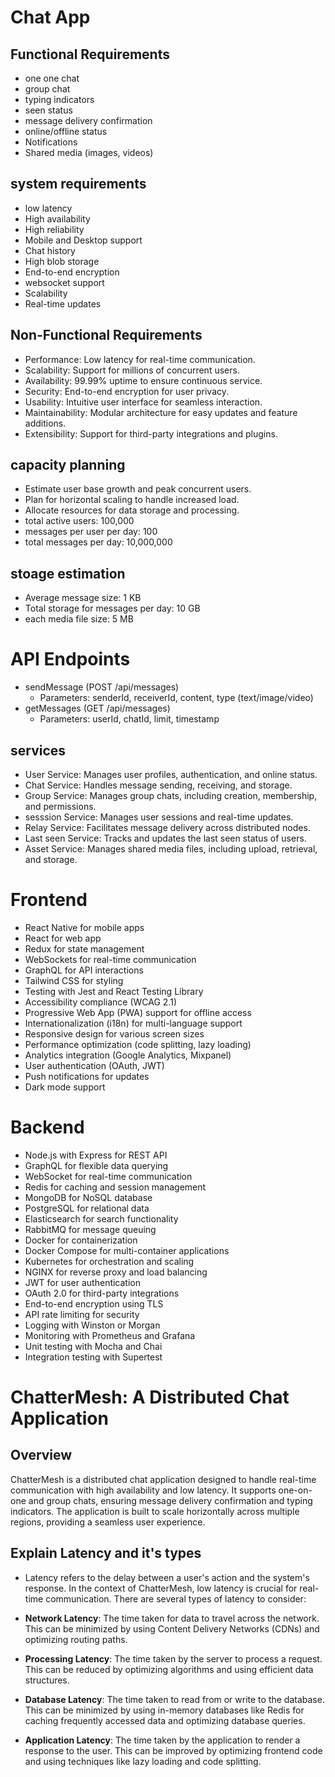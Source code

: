 # Chat App

## Functional Requirements
- one one chat
- group chat
- typing indicators
- seen status
- message delivery confirmation
- online/offline status
- Notifications
- Shared media (images, videos)



## system requirements
- low latency
- High availability
- High reliability
- Mobile and Desktop support
- Chat history
- High blob storage
- End-to-end encryption
- websocket support
- Scalability
- Real-time updates

## Non-Functional Requirements
- Performance: Low latency for real-time communication.
- Scalability: Support for millions of concurrent users.
- Availability: 99.99% uptime to ensure continuous service.
- Security: End-to-end encryption for user privacy.
- Usability: Intuitive user interface for seamless interaction. 
- Maintainability: Modular architecture for easy updates and feature additions.
- Extensibility: Support for third-party integrations and plugins.

## capacity planning
- Estimate user base growth and peak concurrent users.
- Plan for horizontal scaling to handle increased load.
- Allocate resources for data storage and processing.
- total active users: 100,000
- messages per user per day: 100
- total messages per day: 10,000,000


## stoage estimation
- Average message size: 1 KB
- Total storage for messages per day: 10 GB
- each media file size: 5 MB


# API Endpoints
- sendMessage (POST /api/messages)
    - Parameters: senderId, receiverId, content, type (text/image/video)
- getMessages (GET /api/messages)
    - Parameters: userId, chatId, limit, timestamp
  
## services
- User Service: Manages user profiles, authentication, and online status.
- Chat Service: Handles message sending, receiving, and storage.
- Group Service: Manages group chats, including creation, membership, and permissions.
- sesssion Service: Manages user sessions and real-time updates.
- Relay Service: Facilitates message delivery across distributed nodes.
- Last seen Service: Tracks and updates the last seen status of users.
- Asset Service: Manages shared media files, including upload, retrieval, and storage.


# Frontend
- React Native for mobile apps
- React for web app
- Redux for state management
- WebSockets for real-time communication
- GraphQL for API interactions
- Tailwind CSS for styling
- Testing with Jest and React Testing Library
- Accessibility compliance (WCAG 2.1)
- Progressive Web App (PWA) support for offline access
- Internationalization (i18n) for multi-language support
- Responsive design for various screen sizes
- Performance optimization (code splitting, lazy loading)
- Analytics integration (Google Analytics, Mixpanel)
- User authentication (OAuth, JWT)
- Push notifications for updates
- Dark mode support
  
# Backend
- Node.js with Express for REST API 
- GraphQL for flexible data querying
- WebSocket for real-time communication
- Redis for caching and session management
- MongoDB for NoSQL database
- PostgreSQL for relational data
- Elasticsearch for search functionality
- RabbitMQ for message queuing
- Docker for containerization
- Docker Compose for multi-container applications
- Kubernetes for orchestration and scaling
- NGINX for reverse proxy and load balancing
- JWT for user authentication
- OAuth 2.0 for third-party integrations
- End-to-end encryption using TLS
- API rate limiting for security
- Logging with Winston or Morgan
- Monitoring with Prometheus and Grafana
- Unit testing with Mocha and Chai
- Integration testing with Supertest

# ChatterMesh: A Distributed Chat Application
## Overview
ChatterMesh is a distributed chat application designed to handle real-time communication with high availability and low latency. It supports one-on-one and group chats, ensuring message delivery confirmation and typing indicators. The application is built to scale horizontally across multiple regions, providing a seamless user experience.

## Explain Latency and it's types
- Latency refers to the delay between a user's action and the system's response. In the context of ChatterMesh, low latency is crucial for real-time communication. There are several types of latency to consider:
  
- **Network Latency**: The time taken for data to travel across the network. This can be minimized by using Content Delivery Networks (CDNs) and optimizing routing paths.
- **Processing Latency**: The time taken by the server to process a request. This can be reduced by optimizing algorithms and using efficient data structures.
- **Database Latency**: The time taken to read from or write to the database. This can be minimized by using in-memory databases like Redis for caching frequently accessed data and optimizing database queries.
- **Application Latency**: The time taken by the application to render a response to the user. This can be improved by optimizing frontend code and using techniques like lazy loading and code splitting.
